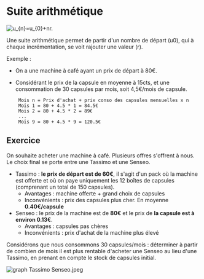 # Suite arithmétique

![u_{n}=u_{0}+nr.](https://wikimedia.org/api/rest_v1/media/math/render/svg/754960ab6771aff42501b7bd1b6fa389ea159af0)

Une suite arithmétique permet de partir d'un nombre de départ (u0), qui à chaque incrémentation, se voit rajouter une valeur (r).

Exemple :

 - On a une machine à café ayant un prix de départ à 80€.
 - Considérant le prix de la capsule en moyenne à 15cts, et une consommation de 30 capsules par mois, soit 4,5€/mois de capsule.

		Mois n = Prix d'achat + prix conso des capsules mensuelles x n
		Mois 1 = 80 + 4.5 * 1 = 84.5€
		Mois 2 = 80 + 4.5 * 2 = 89€
		...
		Mois 9 = 80 + 4.5 * 9 = 120.5€

## Exercice

On souhaite acheter une machine à café. Plusieurs offres s'offrent à nous. Le choix final se porte entre une Tassimo et une Senseo.

- Tassimo : **le prix de départ est de 60€**, il s'agit d'un pack où la machine est offerte et où on paye uniquement les 12 boîtes de capsules (comprenant un total de 150 capsules). 
	- Avantages : machine offerte + grand choix de capsules 
	- Inconvénients : prix des capsules plus cher. En moyenne **0.40€/capsule**
- Senseo : le prix de la machine est de **80€** et le prix de **la capsule est à environ 0.13€**.
	- Avantages : capsules pas chères
	- Inconvénients : prix d'achat de la machine plus élevé

Considérons que nous consommons 30 capsules/mois : déterminer à partir de combien de mois il est plus rentable d'acheter une Senseo au lieu d'une Tassimo, en prenant en compte le stock de capsules initial.

![graph Tassimo Senseo.jpeg](https://github.com/Audelweiss/3wAcademy-public/blob/master/Logique/Suite%20arithm%C3%A9tique/graph%20Tassimo%20Senseo.jpeg?raw=true)